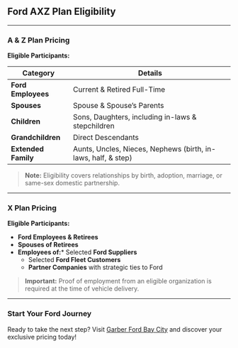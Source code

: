 ## Ford AXZ Plan Eligibility

---

### A & Z Plan Pricing

**Eligible Participants:**

| **Category**        | **Details**                                                   |
| ------------------- | ------------------------------------------------------------- |
| **Ford Employees**  | Current & Retired Full-Time                                   |
| **Spouses**         | Spouse & Spouse’s Parents                                     |
| **Children**        | Sons, Daughters, including in-laws & stepchildren             |
| **Grandchildren**   | Direct Descendants                                            |
| **Extended Family** | Aunts, Uncles, Nieces, Nephews (birth, in-laws, half, & step) |

> **Note:** Eligibility covers relationships by birth, adoption, marriage, or same-sex domestic partnership.

---

### X Plan Pricing

**Eligible Participants:**

- **Ford Employees & Retirees**
- **Spouses of Retirees**
- **Employees of:*** Selected **Ford Suppliers**
  * Selected **Ford Fleet Customers**
  * **Partner Companies** with strategic ties to Ford

> **Important:** Proof of employment from an eligible organization is required at the time of vehicle delivery.

---

### Start Your Ford Journey

Ready to take the next step? Visit [Garber Ford Bay City](#) and discover your exclusive pricing today!
